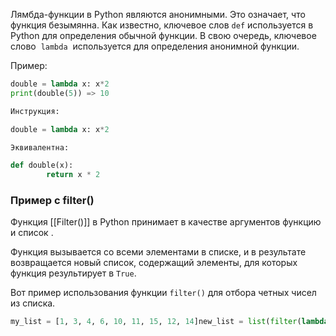 Лямбда-функции в Python являются анонимными. Это означает, что функция безымянна. Как известно, ключевое слов `def` используется в Python для определения обычной функции. В свою очередь, ключевое слово  `lambda`  используется для определения анонимной функции.

Пример:
```python
double = lambda x: x*2
print(double(5)) => 10
```

```python
Инструкция:

double = lambda x: x*2

Эквивалентна:

def double(x):
		return x * 2
```

### Пример с filter()

Функция [[Filter()]] в Python принимает в качестве аргументов функцию и список .

Функция вызывается со всеми элементами в списке, и в результате возвращается новый список, содержащий элементы, для которых функция результирует в `True`.

Вот пример использования функции `filter()` для отбора четных чисел из списка.

```python
my_list = [1, 3, 4, 6, 10, 11, 15, 12, 14]new_list = list(filter(lambda x: (x%2 == 0) , my_list))print(new_list)
```


